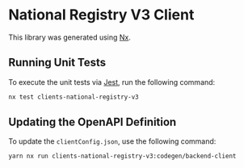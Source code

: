 # National Registry V3 Client

This library was generated using [Nx](https://nx.dev).

## Running Unit Tests

To execute the unit tests via [Jest](https://jestjs.io), run the following command:

```sh
nx test clients-national-registry-v3
```

## Updating the OpenAPI Definition

To update the `clientConfig.json`, use the following command:

```sh
yarn nx run clients-national-registry-v3:codegen/backend-client
```
